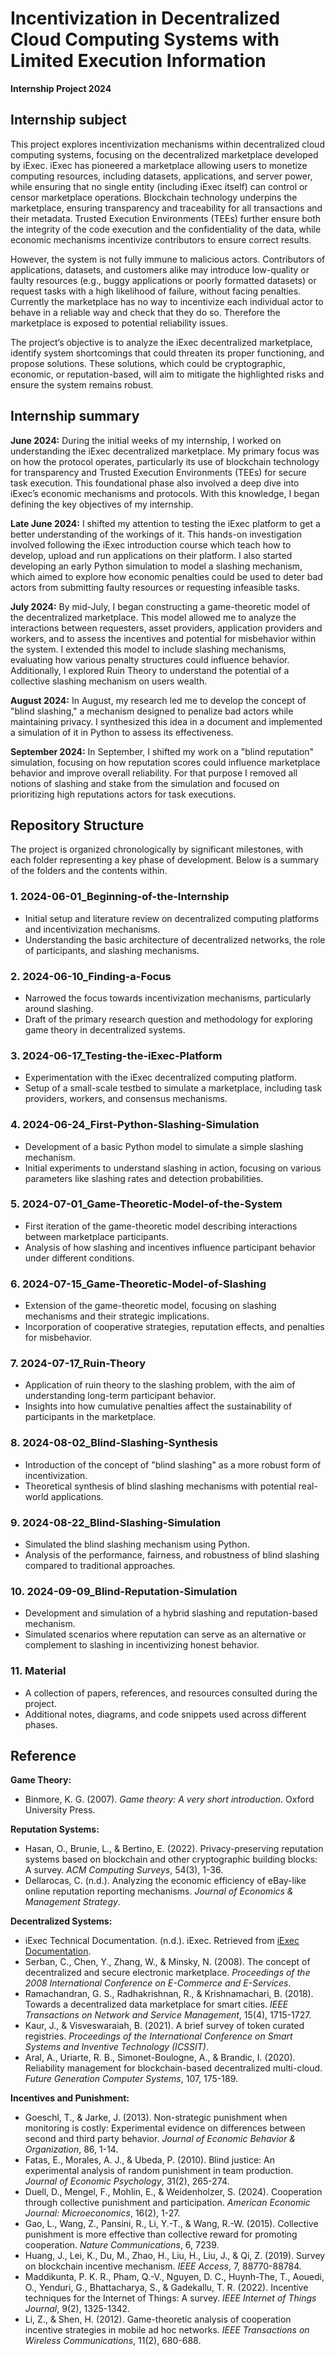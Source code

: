 # Incentivization in Decentralized Cloud Computing Systems with Limited Execution Information
**Internship Project 2024**

## Internship subject
This project explores incentivization mechanisms within decentralized cloud computing systems, focusing on the decentralized marketplace developed by iExec. iExec has pioneered a marketplace allowing users to monetize computing resources, including datasets, applications, and server power, while ensuring that no single entity (including iExec itself) can control or censor marketplace operations. Blockchain technology underpins the marketplace, ensuring transparency and traceability for all transactions and their metadata. Trusted Execution Environments (TEEs) further ensure both the integrity of the code execution and the confidentiality of the data, while economic mechanisms incentivize contributors to ensure correct results.

However, the system is not fully immune to malicious actors. Contributors of applications, datasets, and customers alike may introduce low-quality or faulty resources (e.g., buggy applications or poorly formatted datasets) or request tasks with a high likelihood of failure, without facing penalties. Currently the marketplace has no way to incentivize each individual actor to behave in a reliable way and check that they do so. Therefore the marketplace is exposed to potential reliability issues.

The project’s objective is to analyze the iExec decentralized marketplace, identify system shortcomings that could threaten its proper functioning, and propose solutions. These solutions, which could be cryptographic, economic, or reputation-based, will aim to mitigate the highlighted risks and ensure the system remains robust.

## Internship summary

**June 2024:** During the initial weeks of my internship, I worked on understanding the iExec decentralized marketplace. My primary focus was on how the protocol operates, particularly its use of blockchain technology for transparency and Trusted Execution Environments (TEEs) for secure task execution. This foundational phase also involved a deep dive into iExec’s economic mechanisms and protocols. With this knowledge, I began defining the key objectives of my internship.

**Late June 2024:** I shifted my attention to testing the iExec platform to get a better understanding of the workings of it. This hands-on investigation involved following the iExec introduction course which teach how to develop, upload and run applications on their platform. I also started developing an early Python simulation to model a slashing mechanism, which aimed to explore how economic penalties could be used to deter bad actors from submitting faulty resources or requesting infeasible tasks.

**July 2024:** By mid-July, I began constructing a game-theoretic model of the decentralized marketplace. This model allowed me to analyze the interactions between requesters, asset providers, application providers and workers, and to assess the incentives and potential for misbehavior within the system. I extended this model to include slashing mechanisms, evaluating how various penalty structures could influence behavior. Additionally, I explored Ruin Theory to understand the potential of a collective slashing mechanism on users wealth.

**August 2024:** In August, my research led me to develop the concept of "blind slashing," a mechanism designed to penalize bad actors while maintaining privacy. I synthesized this idea in a document and implemented a simulation of it in Python to assess its effectiveness.

**September 2024:** In September, I shifted my work on a "blind reputation" simulation, focusing on how reputation scores could influence marketplace behavior and improve overall reliability. For that purpose I removed all notions of slashing and stake from the simulation and focused on prioritizing high reputations actors for task executions.

## Repository Structure
The project is organized chronologically by significant milestones, with each folder representing a key phase of development. Below is a summary of the folders and the contents within.

### 1. **2024-06-01_Beginning-of-the-Internship**
   - Initial setup and literature review on decentralized computing platforms and incentivization mechanisms.
   - Understanding the basic architecture of decentralized networks, the role of participants, and slashing mechanisms.

### 2. **2024-06-10_Finding-a-Focus**
   - Narrowed the focus towards incentivization mechanisms, particularly around slashing.
   - Draft of the primary research question and methodology for exploring game theory in decentralized systems.

### 3. **2024-06-17_Testing-the-iExec-Platform**
   - Experimentation with the iExec decentralized computing platform.
   - Setup of a small-scale testbed to simulate a marketplace, including task providers, workers, and consensus mechanisms.

### 4. **2024-06-24_First-Python-Slashing-Simulation**
   - Development of a basic Python model to simulate a simple slashing mechanism.
   - Initial experiments to understand slashing in action, focusing on various parameters like slashing rates and detection probabilities.

### 5. **2024-07-01_Game-Theoretic-Model-of-the-System**
   - First iteration of the game-theoretic model describing interactions between marketplace participants.
   - Analysis of how slashing and incentives influence participant behavior under different conditions.

### 6. **2024-07-15_Game-Theoretic-Model-of-Slashing**
   - Extension of the game-theoretic model, focusing on slashing mechanisms and their strategic implications.
   - Incorporation of cooperative strategies, reputation effects, and penalties for misbehavior.

### 7. **2024-07-17_Ruin-Theory**
   - Application of ruin theory to the slashing problem, with the aim of understanding long-term participant behavior.
   - Insights into how cumulative penalties affect the sustainability of participants in the marketplace.

### 8. **2024-08-02_Blind-Slashing-Synthesis**
   - Introduction of the concept of "blind slashing" as a more robust form of incentivization.
   - Theoretical synthesis of blind slashing mechanisms with potential real-world applications.

### 9. **2024-08-22_Blind-Slashing-Simulation**
   - Simulated the blind slashing mechanism using Python.
   - Analysis of the performance, fairness, and robustness of blind slashing compared to traditional approaches.

### 10. **2024-09-09_Blind-Reputation-Simulation**
   - Development and simulation of a hybrid slashing and reputation-based mechanism.
   - Simulated scenarios where reputation can serve as an alternative or complement to slashing in incentivizing honest behavior.

### 11. **Material**
   - A collection of papers, references, and resources consulted during the project.
   - Additional notes, diagrams, and code snippets used across different phases.

## Reference

**Game Theory:**
- Binmore, K. G. (2007). *Game theory: A very short introduction*. Oxford University Press.

**Reputation Systems:**
- Hasan, O., Brunie, L., & Bertino, E. (2022). Privacy-preserving reputation systems based on blockchain and other cryptographic building blocks: A survey. *ACM Computing Surveys*, 54(3), 1-36.
- Dellarocas, C. (n.d.). Analyzing the economic efficiency of eBay-like online reputation reporting mechanisms. *Journal of Economics & Management Strategy*.

**Decentralized Systems:**
- iExec Technical Documentation. (n.d.). iExec. Retrieved from [iExec Documentation](https://docs.iex.ec).
- Serban, C., Chen, Y., Zhang, W., & Minsky, N. (2008). The concept of decentralized and secure electronic marketplace. *Proceedings of the 2008 International Conference on E-Commerce and E-Services*.
- Ramachandran, G. S., Radhakrishnan, R., & Krishnamachari, B. (2018). Towards a decentralized data marketplace for smart cities. *IEEE Transactions on Network and Service Management*, 15(4), 1715-1727.
- Kaur, J., & Visveswaraiah, B. (2021). A brief survey of token curated registries. *Proceedings of the International Conference on Smart Systems and Inventive Technology (ICSSIT)*.
- Aral, A., Uriarte, R. B., Simonet-Boulogne, A., & Brandic, I. (2020). Reliability management for blockchain-based decentralized multi-cloud. *Future Generation Computer Systems*, 107, 175-189.

**Incentives and Punishment:**
- Goeschl, T., & Jarke, J. (2013). Non-strategic punishment when monitoring is costly: Experimental evidence on differences between second and third party behavior. *Journal of Economic Behavior & Organization*, 86, 1-14.
- Fatas, E., Morales, A. J., & Ubeda, P. (2010). Blind justice: An experimental analysis of random punishment in team production. *Journal of Economic Psychology*, 31(2), 265-274.
- Duell, D., Mengel, F., Mohlin, E., & Weidenholzer, S. (2024). Cooperation through collective punishment and participation. *American Economic Journal: Microeconomics*, 16(2), 1-27.
- Gao, L., Wang, Z., Pansini, R., Li, Y.-T., & Wang, R.-W. (2015). Collective punishment is more effective than collective reward for promoting cooperation. *Nature Communications*, 6, 7239.
- Huang, J., Lei, K., Du, M., Zhao, H., Liu, H., Liu, J., & Qi, Z. (2019). Survey on blockchain incentive mechanism. *IEEE Access*, 7, 88770-88784.
- Maddikunta, P. K. R., Pham, Q.-V., Nguyen, D. C., Huynh-The, T., Aouedi, O., Yenduri, G., Bhattacharya, S., & Gadekallu, T. R. (2022). Incentive techniques for the Internet of Things: A survey. *IEEE Internet of Things Journal*, 9(2), 1325-1342.
- Li, Z., & Shen, H. (2012). Game-theoretic analysis of cooperation incentive strategies in mobile ad hoc networks. *IEEE Transactions on Wireless Communications*, 11(2), 680-688.